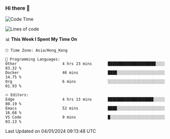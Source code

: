 ### Hi there 👋

<!--
**nicehiro/nicehiro** is a ✨ _special_ ✨ repository because its `README.md` (this file) appears on your GitHub profile.

Here are some ideas to get you started:

- 🔭 I’m currently working on ...
- 🌱 I’m currently learning ...
- 👯 I’m looking to collaborate on ...
- 🤔 I’m looking for help with ...
- 💬 Ask me about ...
- 📫 How to reach me: ...
- 😄 Pronouns: ...
- ⚡ Fun fact: ...
-->

<!--START_SECTION:waka-->
![Code Time](http://img.shields.io/badge/Code%20Time-187%20hrs%2025%20mins-blue)

![Lines of code](https://img.shields.io/badge/From%20Hello%20World%20I%27ve%20Written-2.6%20million%20lines%20of%20code-blue)

📊 **This Week I Spent My Time On** 

```text
🕑︎ Time Zone: Asia/Hong_Kong

💬 Programming Languages: 
Other                    4 hrs 23 mins       █████████████████████░░░░   83.32 % 
Docker                   46 mins             ████░░░░░░░░░░░░░░░░░░░░░   14.75 % 
Org                      6 mins              ░░░░░░░░░░░░░░░░░░░░░░░░░   01.93 % 

🔥 Editors: 
Edge                     4 hrs 13 mins       ████████████████████░░░░░   80.19 % 
Emacs                    52 mins             ████░░░░░░░░░░░░░░░░░░░░░   16.68 % 
VS Code                  9 mins              █░░░░░░░░░░░░░░░░░░░░░░░░   03.13 % 
```


 Last Updated on 04/01/2024 09:13:48 UTC
<!--END_SECTION:waka-->
